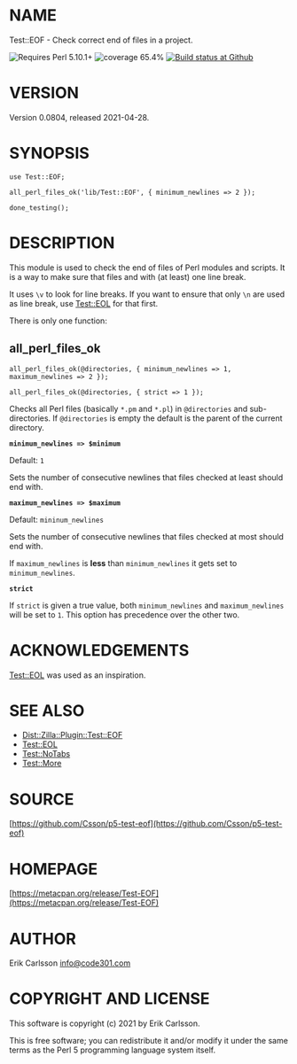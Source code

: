 # NAME

Test::EOF - Check correct end of files in a project.

<div>
    <p>
    <img src="https://img.shields.io/badge/perl-5.10.1+-blue.svg" alt="Requires Perl 5.10.1+" />
    <img src="https://img.shields.io/badge/coverage-65.4%25-red.svg" alt="coverage 65.4%" />
    <a href="https://github.com/Csson/p5-test-eof/actions?query=workflow%3Amakefile-test"><img src="https://img.shields.io/github/workflow/status/Csson/p5-test-eof/makefile-test" alt="Build status at Github" /></a>
    </p>
</div>

# VERSION

Version 0.0804, released 2021-04-28.

# SYNOPSIS

    use Test::EOF;

    all_perl_files_ok('lib/Test::EOF', { minimum_newlines => 2 });

    done_testing();

# DESCRIPTION

This module is used to check the end of files of Perl modules and scripts. It is a way to make sure that files and with (at least) one line break.

It uses `\v` to look for line breaks. If you want to ensure that only `\n` are used as line break, use [Test::EOL](https://metacpan.org/pod/Test::EOL) for that first.

There is only one function:

## all\_perl\_files\_ok

    all_perl_files_ok(@directories, { minimum_newlines => 1, maximum_newlines => 2 });

    all_perl_files_ok(@directories, { strict => 1 });

Checks all Perl files (basically `*.pm` and `*.pl`) in `@directories` and sub-directories. If `@directories` is empty the default is the parent of the current directory.

**`minimum_newlines => $minimum`**

Default: `1`

Sets the number of consecutive newlines that files checked at least should end with.

**`maximum_newlines => $maximum`**

Default: `mininum_newlines`

Sets the number of consecutive newlines that files checked at most should end with.

If `maximum_newlines` is **less** than `minimum_newlines` it gets set to `minimum_newlines`.

**`strict`**

If `strict` is given a true value, both `minimum_newlines` and `maximum_newlines` will be set to `1`. This option has precedence over the other two.

# ACKNOWLEDGEMENTS

[Test::EOL](https://metacpan.org/pod/Test::EOL) was used as an inspiration.

# SEE ALSO

- [Dist::Zilla::Plugin::Test::EOF](https://metacpan.org/pod/Dist::Zilla::Plugin::Test::EOF)
- [Test::EOL](https://metacpan.org/pod/Test::EOL)
- [Test::NoTabs](https://metacpan.org/pod/Test::NoTabs)
- [Test::More](https://metacpan.org/pod/Test::More)

# SOURCE

[https://github.com/Csson/p5-test-eof](https://github.com/Csson/p5-test-eof)

# HOMEPAGE

[https://metacpan.org/release/Test-EOF](https://metacpan.org/release/Test-EOF)

# AUTHOR

Erik Carlsson <info@code301.com>

# COPYRIGHT AND LICENSE

This software is copyright (c) 2021 by Erik Carlsson.

This is free software; you can redistribute it and/or modify it under
the same terms as the Perl 5 programming language system itself.
